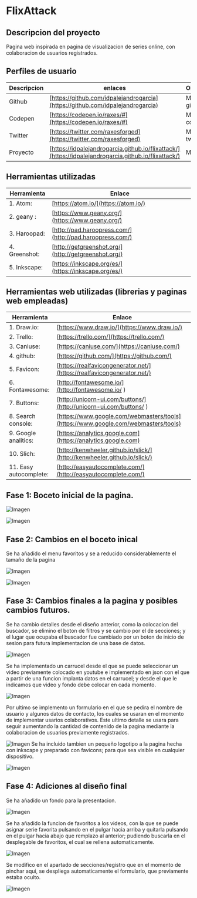 # FlixAttack

## Descripcion del proyecto



Pagina web inspirada en pagina de visualizacion de series online, con colaboracion de usuarios registrados.



## Perfiles de usuario



| Descripcion | enlaces | Observaciones |
|--------|--------|--------|
|     Github   |   [https://github.com/idpalejandrogarcia](https://github.com/idpalejandrogarcia)     |    Mi perfil de github    |
|     Codepen   |    [https://codepen.io/raxes/#](https://codepen.io/raxes/#)    |     Mi perfil de codepen   |
|    Twitter    |     [https://twitter.com/raxesforged](https://twitter.com/raxesforged)   |    Mi cuenta de twitter    |
|     Proyecto   |    [https://idpalejandrogarcia.github.io/flixattack/](https://idpalejandrogarcia.github.io/flixattack/)    |   Mi proyecto     |


## Herramientas utilizadas

| Herramienta | Enlace |
|--------|--------|
|    1. Atom:    |    [https://atom.io/](https://atom.io/)    |
|    2. geany :    |    [https://www.geany.org/](https://www.geany.org/)    |
|    3. Haroopad:    |    [http://pad.haroopress.com/](http://pad.haroopress.com/)    |
|     4. Greenshot:   |    [http://getgreenshot.org/](http://getgreenshot.org/)    |
|    5. Inkscape:    |    [https://inkscape.org/es/](https://inkscape.org/es/)     |


## Herramientas web utilizadas (librerias y paginas web empleadas)

| Herramienta | Enlace |
|--------|--------|
|    1. Draw.io:    |    [https://www.draw.io/](https://www.draw.io/)    |
|    2. Trello:    |    [https://trello.com/](https://trello.com/)    |
|    3. Caniuse:    |    [https://caniuse.com/](https://caniuse.com/)    |
|    4. github:    |    [https://github.com/](https://github.com/)    |
|    5. Favicon:    |    [https://realfavicongenerator.net/](https://realfavicongenerator.net/)    |
|    6. Fontawesome:    |    [http://fontawesome.io/](http://fontawesome.io/ )    |
|    7. Buttons:    |     [http://unicorn-ui.com/buttons/](http://unicorn-ui.com/buttons/ )   |
|    8. Search console:    |   [https://www.google.com/webmasters/tools](https://www.google.com/webmasters/tools)|
|    9. Google analitics:    |    [https://analytics.google.com](https://analytics.google.com)    |
|    10. Slich:    |    [http://kenwheeler.github.io/slick/](http://kenwheeler.github.io/slick/)    |
|    11. Easy autocomplete:    |    [http://easyautocomplete.com/](http://easyautocomplete.com/)    |

## Fase 1: Boceto inicial de la pagina.



![Imagen](https://github.com/idpalejandrogarcia/flixattack/img/boceto.png)



![Imagen](https://github.com/idpalejandrogarcia/flixattack/img/boceto2.png)



## Fase 2: Cambios en el boceto inical

 Se ha añadido el menu favoritos y se a reducido considerablemente el tamaño de la pagina

![Imagen](https://github.com/idpalejandrogarcia/flixattack/img/boceto1.2.png)

![Imagen](https://github.com/idpalejandrogarcia/flixattack/img/boceto2.2.png)

## Fase 3: Cambios finales a la pagina y posibles cambios futuros.

 Se ha cambio detalles desde el diseño anterior, como la colocacion del buscador, se elimino el boton de filtros y se cambio por el de secciones; y el lugar que ocupaba el buscador fue cambiado por un boton de inicio de sesion para futura implementacion de una base de datos.

![Imagen](https://github.com/idpalejandrogarcia/flixattack/img/Flixattack-par_alta.png)

 Se ha implementado un carrucel desde el que se puede seleccionar un video previamente colocado en youtube e implementado en json con el que a partir de una funcion implanta datos en el carrucel; y desde el que le indicamos que video y fondo debe colocar en cada momento.

![Imagen](https://github.com/idpalejandrogarcia/flixattack/img/Flixattack-medio.png)

  Por ultimo se implemento un formulario en el que se pedira el nombre de usuario y algunos datos de contacto, los cuales se usaran en el momento de implementar  usarios colaborativos. Este ultimo detalle se usara para seguir aumentando la cantidad de contenido de la pagina mediante la colaboracion de usuarios previamente registrados.

![Imagen](https://github.com/idpalejandrogarcia/flixattack/img/Flixattack-fin.png)
  Se ha incluido tambien un pequeño logotipo a la pagina hecha con inkscape y preparado con favicons; para que sea visible en cualquier dispositivo.

![Imagen](https://github.com/idpalejandrogarcia/flixattack/favicons/android-chrome-144x144.png)

## Fase 4: Adiciones al diseño final

 Se ha añadido un fondo para la presentacion.
 
 ![Imagen](https://github.com/idpalejandrogarcia/flixattack/img/fondopre.png)
 
  Se ha añadido la funcion de favoritos a los videos, con la que se puede asignar serie favorita pulsando en el pulgar hacia arriba y quitarla pulsando en el pulgar hacia abajo que remplazo al anterior; pudiendo buscarla en el desplegable de favoritos, el cual se rellena automaticamente.
 
 ![Imagen](https://github.com/idpalejandrogarcia/flixattack/img/mejorabotones.png)
 
  Se modifico en el apartado de secciones/registro que en el momento de pinchar aqui, se despliega automaticamente el formulario, que previamente estaba oculto.
 
 ![Imagen](https://github.com/idpalejandrogarcia/flixattack/img/registro.png)